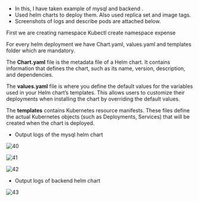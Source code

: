 * In this, I have taken example of mysql and backend .
* Used helm charts to deploy them. Also used replica set and image tags. 
* Screenshots of logs and describe pods are attached below.

First we are creating namespace
Kubectl create namespace expense

For every helm deployment we have Chart.yaml, values.yaml and templates folder which are mandatory.

The __Chart.yaml__ file is the metadata file of a Helm chart. It contains information that defines the chart, such as its name, version, description, and dependencies.

The __values.yaml__ file is where you define the default values for the variables used in your Helm chart’s templates. This allows users to customize their deployments when installing the chart by overriding the default values.

The __templates__ contains Kubernetes resource manifests. These files define the actual Kubernetes objects (such as Deployments, Services) that will be created when the chart is deployed.

* Output logs of the mysql helm chart

![40](https://github.com/user-attachments/assets/ef807141-7390-4f67-a628-12c41ae03da0)

![41](https://github.com/user-attachments/assets/b0a555b7-e197-4972-83a7-45d1990c08d3)

![42](https://github.com/user-attachments/assets/bcb45b1f-e22d-404f-912f-520cce5ccdb7)

* Output logs of backend helm chart

![43](https://github.com/user-attachments/assets/17f3074a-bfe2-4d53-a2ed-cee950a2a591)